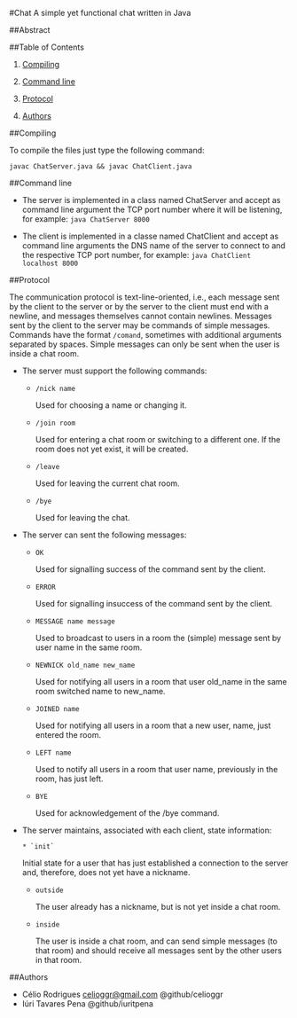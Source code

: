 #Chat
A simple yet functional chat written in Java

##Abstract


##Table of Contents

1. [Compiling]()

2. [Command line]()

3. [Protocol]()

4. [Authors]()



##Compiling

 To compile the files just type the following command:
 
 `javac ChatServer.java && javac ChatClient.java`



##Command line

- The server is implemented in a class named ChatServer and accept as command line argument the TCP port number where it will be listening, for example:
`java ChatServer 8000`

- The client is implemented in a classe named ChatClient and accept as command line arguments the DNS name of the server to connect to and the respective TCP port number, for example:
`java ChatClient localhost 8000`


##Protocol

The communication protocol is text-line-oriented, i.e., each message sent by the client to the server or by the server to the client must end with a newline, and messages themselves cannot contain newlines.
Messages sent by the client to the server may be commands of simple messages.
Commands have the format `/comand`, sometimes with additional arguments separated by spaces. Simple messages can only be sent when the user is inside a chat room.

* The server must support the following commands:
  
  
    * `/nick name`
       
       Used for choosing a name or changing it.
  
  
    * `/join room`
       
       Used for entering a chat room or switching to a different one. If the room does not yet exist, it will be created.
  
  
    * `/leave`
       
       Used for leaving the current chat room.
  
  
    * `/bye` 
       
       Used for leaving the chat.
    
  
* The server can sent the following messages:

    * `OK`
    
        Used for signalling success of the command sent by the client.
    * `ERROR`
    
        Used for signalling insuccess of the command sent by the client.
    * `MESSAGE name message`
    
        Used to broadcast to users in a room the (simple) message sent by user name in the same room.
    * `NEWNICK old_name new_name`
    
      Used for notifying all users in a room that user old_name in the same room switched name to new_name.
    * `JOINED name`
    
      Used for notifying all users in a room that a new user, name, just entered the room.
    * `LEFT name` 
    
      Used to notify all users in a room that user name, previously in the room, has just left.
    * `BYE`
    
      Used for acknowledgement of the /bye command.


* The server maintains, associated with each client, state information:

      * `init`
      
     Initial state for a user that has just established a connection to the server and, therefore, does not yet have a nickname.

    * `outside`
  
      The user already has a nickname, but is not yet inside a chat room.
  
    * `inside`

      The user is inside a chat room, and can send simple messages (to that room) and should receive all messages sent by the other users in that room.

##Authors

* Célio Rodrigues celioggr@gmail.com @github/celioggr
* Iúri Tavares Pena @github/iuritpena

